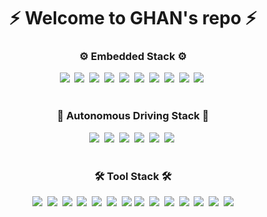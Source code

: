 <!--
## Hi there 👋


**gaeunHan/gaeunHan** is a ✨ _special_ ✨ repository because its `README.md` (this file) appears on your GitHub profile.

Here are some ideas to get you started:

- 🔭 I’m currently working on ...
- 🌱 I’m currently learning ...
- 👯 I’m looking to collaborate on ...
- 🤔 I’m looking for help with ...
- 💬 Ask me about ...
- 📫 How to reach me: ...
- 😄 Pronouns: ...
- ⚡ Fun fact: ...
-->
<!-- 타이틀 부분 -->
<div align="center">
  <h1 align="center">⚡ Welcome to GHAN's repo ⚡</h1>
</div>

<!-- 내용 부분 -->
<h3 align="center"> ⚙ Embedded Stack ⚙</h3>
<div align="center">
  <img src="https://img.shields.io/badge/C-A8B9CC.svg?style=for-the-badge&logo=c&logoColor=white" />&nbsp
  <img src="https://img.shields.io/badge/C++-00599C.svg?style=for-the-badge&logo=c%2B%2B&logoColor=white" />&nbsp
  <img src="https://img.shields.io/badge/CORTEX--M-007396.svg?style=for-the-badge&logo=ARM&logoColor=white" />&nbsp
  <img src="https://img.shields.io/badge/STM32-03234B.svg?style=for-the-badge&logo=STMicroelectronics&logoColor=white" />&nbsp
  <img src="https://img.shields.io/badge/mbed-008F8C.svg?style=for-the-badge&logo=arm&logoColor=white" />&nbsp
  <img src="https://img.shields.io/badge/AVR-808080.svg?style=for-the-badge&logo=arduino&logoColor=white" />&nbsp  
  <img src="https://img.shields.io/badge/Arduino-00979D.svg?style=for-the-badge&logo=arduino&logoColor=white" />&nbsp
  <img src="https://img.shields.io/badge/Raspberry%20Pi-C51A4A.svg?style=for-the-badge&logo=Raspberry%20Pi&logoColor=white" />&nbsp
  <img src="https://img.shields.io/badge/MSP430-343434.svg?style=for-the-badge&logo=Texas%20Instruments&logoColor=white" />&nbsp
  <img src="https://img.shields.io/badge/C6000%20DSP-0078D6.svg?style=for-the-badge&logo=Texas%20Instruments&logoColor=white" />&nbsp
</div>

<br>

<h3 align="center"> 🚗 Autonomous Driving Stack 🚗</h3>
<div align="center">
  <img src="https://img.shields.io/badge/Python-3776AB.svg?style=for-the-badge&logo=python&logoColor=white" />&nbsp
  <img src="https://img.shields.io/badge/ROS-22314E.svg?style=for-the-badge&logo=ROS&logoColor=white" />&nbsp
  <img src="https://img.shields.io/badge/ROS2-224E99.svg?style=for-the-badge&logo=ROS&logoColor=white" />&nbsp
  <img src="https://img.shields.io/badge/Jetson%20Nano-76B900.svg?style=for-the-badge&logo=NVIDIA&logoColor=white" />&nbsp
  <img src="https://img.shields.io/badge/Jetson%20Xavier-76B900.svg?style=for-the-badge&logo=NVIDIA&logoColor=white" />&nbsp
  <img src="https://img.shields.io/badge/Computer%20Vision-0769AD.svg?style=for-the-badge&logo=openCV&logoColor=white" />&nbsp
</div>

<br>

<h3 align="center">🛠 Tool Stack 🛠</h3>
<div align="center">
  <img src="https://img.shields.io/badge/Git-F05032.svg?style=for-the-badge&logo=git&logoColor=white" />&nbsp
  <img src="https://img.shields.io/badge/GitHub-181717.svg?style=for-the-badge&logo=GitHub&logoColor=white" />&nbsp
  <img src="https://img.shields.io/badge/Notion-000000.svg?style=for-the-badge&logo=notion&logoColor=white" />&nbsp
  <img src="https://img.shields.io/badge/MATLAB-0076A8.svg?style=for-the-badge&logo=Mathworks&logoColor=white" />&nbsp
  <img src="https://img.shields.io/badge/SIMULINK-0076A8.svg?style=for-the-badge&logo=Mathworks&logoColor=white" />&nbsp
  <img src="https://img.shields.io/badge/Code%20Composer%20Studio-3E8EDE.svg?style=for-the-badge&logo=ti&logoColor=white" />&nbsp
  <img src="https://img.shields.io/badge/CCSTUDIO-003366.svg?style=for-the-badge&logo=Texas%20Instruments&logoColor=white" />
  <img src="https://img.shields.io/badge/Microchip%20Studio-1F2952.svg?style=for-the-badge&logo=microchip&logoColor=white" />&nbsp
  <img src="https://img.shields.io/badge/Keil%20Studio%20Cloud-4D4D4D.svg?style=for-the-badge&logo=armkeil&logoColor=white" />&nbsp
  <img src="https://img.shields.io/badge/VMware-607078.svg?style=for-the-badge&logo=VMware&logoColor=white" />&nbsp
  <img src="https://img.shields.io/badge/VS%20Code-007ACC.svg?style=for-the-badge&logo=visual-studio-code&logoColor=white" />&nbsp
  <img src="https://img.shields.io/badge/Jupyter-F37626.svg?style=for-the-badge&logo=jupyter&logoColor=white" />&nbsp
  <img src="https://img.shields.io/badge/Colab-F9AB00.svg?style=for-the-badge&logo=google-colab&logoColor=white" />&nbsp
  <img src="https://img.shields.io/badge/Kaggle-20BEFF.svg?style=for-the-badge&logo=Kaggle&logoColor=white" />

</div>

<br>
